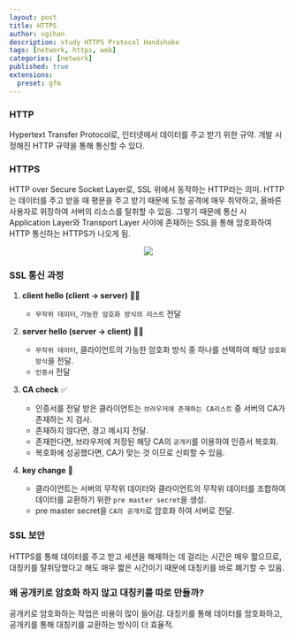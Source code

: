 ```yaml
---
layout: post
title: HTTPS
author: vgihan
description: study HTTPS Protocol Handshake
tags: [network, https, web]
categories: [network]
published: true
extensions:
  preset: gfm
---
```


### HTTP

Hypertext Transfer Protocol로, 인터넷에서 데이터를 주고 받기 위한 규약. 개발 시 정해진 HTTP 규약을 통해 통신할 수 있다.

### HTTPS

HTTP over Secure Socket Layer로, SSL 위에서 동작하는 HTTP라는 의미. HTTP는 데이터를 주고 받을 때 평문을 주고 받기 때문에 도청 공격에 매우 취약하고, 올바른 사용자로 위장하여 서버의 리소스를 탈취할 수 있음. 그렇기 때문에 통신 시 Application Layer와 Transport Layer 사이에 존재하는 SSL을 통해 암호화하여 HTTP 통신하는 HTTPS가 나오게 됨.

<p align="center"><img src="https://user-images.githubusercontent.com/49841765/174839694-530526aa-f629-4726-8298-b5aa6b7845f2.png"/></p>

### SSL 통신 과정

1. **client hello (client → server)** 🙆‍♂️
   - `무작위 데이터`, `가능한 암호화 방식의 리스트` 전달
2. **server hello (server → client)** 🙆‍♂️
   - `무작위 데이터`, 클라이언트의 가능한 암호화 방식 중 하나를 선택하여 해당 `암호화 방식`을 전달.
   - `인증서` 전달
3. **CA check** ✅

   - 인증서를 전달 받은 클라이언트는 `브라우저에 존재하는 CA리스트` 중 서버의 CA가 존재하는 지 검사.
   - 존재하지 않다면, 경고 메시지 전달.
   - 존재한다면, 브라우저에 저장된 해당 CA의 `공개키`를 이용하여 인증서 복호화.
   - 복호화에 성공했다면, CA가 맞는 것 이므로 신뢰할 수 있음.

4. **key change** 🔑
   - 클라이언트는 서버의 무작위 데이터와 클라이언트의 무작위 데이터를 조합하여 데이터를 교환하기 위한 `pre master secret`을 생성.
   - pre master secret을 `CA의 공개키`로 암호화 하여 서버로 전달.

### SSL 보안

HTTPS를 통해 데이터를 주고 받고 세션을 해제하는 데 걸리는 시간은 매우 짧으므로, 대칭키를 탈취당했다고 해도 매우 짧은 시간이기 때문에 대칭키를 바로 폐기할 수 있음.

### 왜 공개키로 암호화 하지 않고 대칭키를 따로 만들까?

공개키로 암호화하는 작업은 비용이 많이 들어감. 대칭키를 통해 데이터를 암호화하고, 공개키를 통해 대칭키를 교환하는 방식이 더 효율적.
